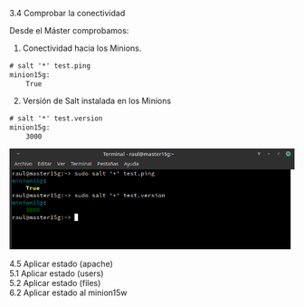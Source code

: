 3.4 	Comprobar la conectividad

Desde el Máster comprobamos:

1. Conectividad hacia los Minions.

```
# salt '*' test.ping
minion15g:
    True
```

2. Versión de Salt instalada en los Minions

```
# salt '*' test.version
minion15g:
    3000
```

![](img/1.png)

4.5 	Aplicar estado (apache) 			
5.1 	Aplicar estado (users) 			
5.2 	Aplicar estado (files) 			
6.2 	Aplicar estado al minion15w

